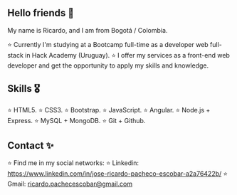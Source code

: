 ## Hello friends 👋

My name is Ricardo, and I am from Bogotá / Colombia.

⭐ Currently I'm studying at a Bootcamp full-time as a developer web full-stack in Hack Academy (Uruguay).
⭐ I offer my services as a front-end web developer and get the opportunity to apply my skills and knowledge.

## Skills 🎖️

⭐ HTML5.
⭐ CSS3.
⭐ Bootstrap.
⭐ JavaScript.
⭐ Angular.
⭐ Node.js + Express.
⭐ MySQL + MongoDB.
⭐ Git + Github.

## Contact ✨

⭐ Find me in my social networks:
⭐ Linkedin: https://www.linkedin.com/in/jose-ricardo-pacheco-escobar-a2a76422b/
⭐ Gmail: ricardo.pachecescobar@gmail.com

